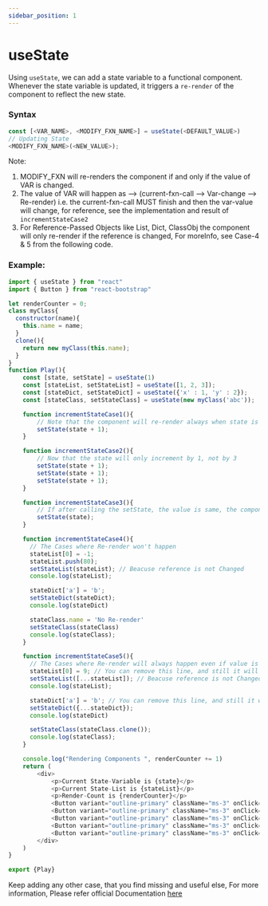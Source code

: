 ```yaml
---
sidebar_position: 1
---
```

# useState

Using `useState`, we can add a state variable to a functional component. Whenever the state variable is updated, it triggers a `re-render` of the component to reflect the new state.

### Syntax
```js
const [<VAR_NAME>, <MODIFY_FXN_NAME>] = useState(<DEFAULT_VALUE>)
// Updating State
<MODIFY_FXN_NAME>(<NEW_VALUE>);
```

Note:
1. MODIFY_FXN will re-renders the component if and only if the value of VAR is changed.
2. The value of VAR will happen as --> (current-fxn-call --> Var-change --> Re-render) i.e. the current-fxn-call MUST finish and then the var-value will change, for reference, see the implementation and result of `incrementStateCase2`
3. For Reference-Passed Objects like List, Dict, ClassObj the component will only re-render if the reference is changed, For moreInfo, see Case-4 & 5 from the following code. 

### Example:
```js
import { useState } from "react"
import { Button } from "react-bootstrap"

let renderCounter = 0;
class myClass{
  constructor(name){
    this.name = name;
  }
  clone(){
    return new myClass(this.name);
  }
}
function Play(){
    const [state, setState] = useState(1)
    const [stateList, setStateList] = useState([1, 2, 3]);
    const [stateDict, setStateDict] = useState({'x' : 1, 'y' : 2});
    const [stateClass, setStateClass] = useState(new myClass('abc'));

    function incrementStateCase1(){
        // Note that the component will re-render always when state is changed
        setState(state + 1);
    }

    function incrementStateCase2(){
        // Now that the state will only increment by 1, not by 3
        setState(state + 1);
        setState(state + 1);
        setState(state + 1);
    }

    function incrementStateCase3(){
        // If after calling the setState, the value is same, the component won't re-render
        setState(state);
    }

    function incrementStateCase4(){
      // The Cases where Re-render won't happen
      stateList[0] = -1;
      stateList.push(80);
      setStateList(stateList); // Beacuse reference is not Changed
      console.log(stateList);

      stateDict['a'] = 'b';
      setStateDict(stateDict);
      console.log(stateDict)

      stateClass.name = 'No Re-render'
      setStateClass(stateClass)
      console.log(stateClass);
    }

    function incrementStateCase5(){
      // The Cases where Re-render will always happen even if value is not changed (but reference is changed)
      stateList[0] = 9; // You can remove this line, and still it will re-render
      setStateList([...stateList]); // Beacuse reference is not Changed
      console.log(stateList);

      stateDict['a'] = 'b'; // You can remove this line, and still it will re-render
      setStateDict({...stateDict});
      console.log(stateDict)

      setStateClass(stateClass.clone());
      console.log(stateClass);
    }

    console.log("Rendering Components ", renderCounter += 1)
    return (
        <div>
            <p>Current State-Variable is {state}</p>
            <p>Current State-List is {stateList}</p>
            <p>Render-Count is {renderCounter}</p>
            <Button variant="outline-primary" className="ms-3" onClick={incrementStateCase1}>Case-1</Button>
            <Button variant="outline-primary" className="ms-3" onClick={incrementStateCase2}>Case-2</Button>
            <Button variant="outline-primary" className="ms-3" onClick={incrementStateCase3}>Case-3</Button>
            <Button variant="outline-primary" className="ms-3" onClick={incrementStateCase4}>Won't Re-render</Button>
            <Button variant="outline-primary" className="ms-3" onClick={incrementStateCase5}>Always Re-render</Button>
        </div>
    )
}

export {Play}
```

Keep adding any other case, that you find missing and useful
else,
For more information, Please refer official Documentation [here](https://react.dev/reference/react/useState)